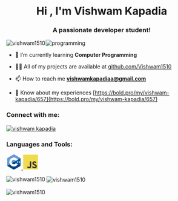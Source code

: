<h1 align="center">Hi , I'm Vishwam Kapadia</h1>
<h3 align="center">A passionate developer student!</h3>

<img align="right" alt="programming" width="400" src="https://media1.giphy.com/media/qgQUggAC3Pfv687qPC/giphy.gif">

<p align="left"> <img src="https://komarev.com/ghpvc/?username=vishwam1510&label=Profile%20views&color=0e75b6&style=flat" alt="vishwam1510" /> </p>

- 🌱 I’m currently learning **Computer Programming**

- 👨‍💻 All of my projects are available at [github.com/Vishwam1510](github.com/Vishwam1510)

- 📫 How to reach me **vishwamkapadiaa@gmail.com**

- 📄 Know about my experiences [https://bold.pro/my/vishwam-kapadia/657](https://bold.pro/my/vishwam-kapadia/657)

<h3 align="left">Connect with me:</h3>
<p align="left">
<a href="https://www.linkedin.com/in/vishwam-kapadia-806480220/" target="blank"><img align="center" src="https://raw.githubusercontent.com/rahuldkjain/github-profile-readme-generator/master/src/images/icons/Social/linked-in-alt.svg" alt="vishwam kapadia" height="30" width="40" /></a>
</p>

<h3 align="left">Languages and Tools:</h3>
<p align="left"> <a href="https://www.w3schools.com/cpp/" target="_blank" rel="noreferrer"> <img src="https://raw.githubusercontent.com/devicons/devicon/master/icons/cplusplus/cplusplus-original.svg" alt="cplusplus" width="40" height="40"/> </a> <a href="https://developer.mozilla.org/en-US/docs/Web/JavaScript" target="_blank" rel="noreferrer"> <img src="https://raw.githubusercontent.com/devicons/devicon/master/icons/javascript/javascript-original.svg" alt="javascript" width="40" height="40"/> </a> </p>

<p><img align="left" src="https://github-readme-stats.vercel.app/api/top-langs?username=vishwam1510&show_icons=true&locale=en&layout=compact" alt="vishwam1510" /></p>

<p>&nbsp;<img align="center" src="https://github-readme-stats.vercel.app/api?username=vishwam1510&show_icons=true&locale=en" alt="vishwam1510" /></p>

<p><img align="center" src="https://github-readme-streak-stats.herokuapp.com/?user=vishwam1510&" alt="vishwam1510" /></p>
